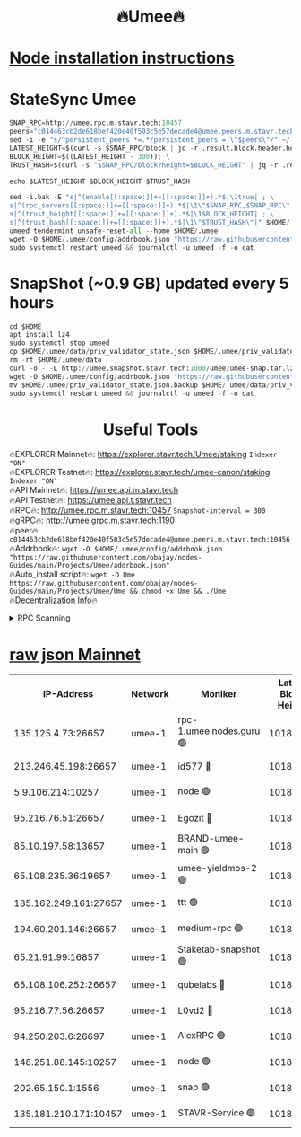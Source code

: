 <h1 align="center"> 🔥Umee🔥</h1>


[Node installation instructions](https://github.com/obajay/nodes-Guides/tree/main/Projects/Umee)
=
# StateSync Umee
```python
SNAP_RPC=http://umee.rpc.m.stavr.tech:10457
peers="c014463cb2de618bef420e40f503c5e57decade4@umee.peers.m.stavr.tech:10456"
sed -i -e "s/^persistent_peers *=.*/persistent_peers = \"$peers\"/" ~/.umee/config/config.toml
LATEST_HEIGHT=$(curl -s $SNAP_RPC/block | jq -r .result.block.header.height); \
BLOCK_HEIGHT=$((LATEST_HEIGHT - 300)); \
TRUST_HASH=$(curl -s "$SNAP_RPC/block?height=$BLOCK_HEIGHT" | jq -r .result.block_id.hash)

echo $LATEST_HEIGHT $BLOCK_HEIGHT $TRUST_HASH

sed -i.bak -E "s|^(enable[[:space:]]+=[[:space:]]+).*$|\1true| ; \
s|^(rpc_servers[[:space:]]+=[[:space:]]+).*$|\1\"$SNAP_RPC,$SNAP_RPC\"| ; \
s|^(trust_height[[:space:]]+=[[:space:]]+).*$|\1$BLOCK_HEIGHT| ; \
s|^(trust_hash[[:space:]]+=[[:space:]]+).*$|\1\"$TRUST_HASH\"|" $HOME/.umee/config/config.toml
umeed tendermint unsafe-reset-all --home $HOME/.umee
wget -O $HOME/.umee/config/addrbook.json "https://raw.githubusercontent.com/obajay/nodes-Guides/main/Projects/Umee/addrbook.json"
sudo systemctl restart umeed && journalctl -u umeed -f -o cat
```
# SnapShot (~0.9 GB) updated every 5 hours
```python
cd $HOME
apt install lz4
sudo systemctl stop umeed
cp $HOME/.umee/data/priv_validator_state.json $HOME/.umee/priv_validator_state.json.backup
rm -rf $HOME/.umee/data
curl -o - -L http://umee.snapshot.stavr.tech:1000/umee/umee-snap.tar.lz4 | lz4 -c -d - | tar -x -C $HOME/.umee --strip-components 2
wget -O $HOME/.umee/config/addrbook.json "https://raw.githubusercontent.com/obajay/nodes-Guides/main/Projects/Umee/addrbook.json"
mv $HOME/.umee/priv_validator_state.json.backup $HOME/.umee/data/priv_validator_state.json
sudo systemctl restart umeed && journalctl -u umeed -f -o cat
```
 <h1 align="center"> Useful Tools</h1>

🔥EXPLORER Mainnet🔥:      https://explorer.stavr.tech/Umee/staking             `Indexer "ON"` \
🔥EXPLORER Testnet🔥:        https://explorer.stavr.tech/umee-canon/staking      `Indexer "ON"` \
🔥API Mainnet🔥:                   https://umee.api.m.stavr.tech \
🔥API Testnet🔥:                     https://umee.api.t.stavr.tech \
🔥RPC🔥:                                   http://umee.rpc.m.stavr.tech:10457                     `Snapshot-interval = 300` \
🔥gRPC🔥:                              http://umee.grpc.m.stavr.tech:1190 \
🔥peer🔥:                     `c014463cb2de618bef420e40f503c5e57decade4@umee.peers.m.stavr.tech:10456` \
🔥Addrbook🔥:    ```wget -O $HOME/.umee/config/addrbook.json "https://raw.githubusercontent.com/obajay/nodes-Guides/main/Projects/Umee/addrbook.json"``` \
🔥Auto_install script🔥: ```wget -O Ume https://raw.githubusercontent.com/obajay/nodes-Guides/main/Projects/Umee/Ume && chmod +x Ume && ./Ume``` \
🔥[Decentralization Info](https://github.com/obajay/StateSync-snapshots/tree/main/Projects/Umee/Decentralization)🔥

<details>
<summary>RPC Scanning</summary>

<h2 align="center"> We scan nodes in real time every 4 hours. And we provide the final result of RPC endpoints.
We cannot influence the operation of these nodes in any way. </h2>


```python
If Voting Power is higher than 0 --> then the Node is a validator of the network and may be subject to attack and be a potential threat to the chain.
```
```python
We marked such validators with a red symbol
```

</details>

[raw json Mainnet](https://rpc-check.umeem.stavr.tech/umeem/rpc-umeem-result.json)
=



<table><tr><th>IP-Address</th><th>Network</th><th>Moniker</th><th>Latest Block Height</th><th>Earliest Block Height</th><th>Catching Up</th><th>Tx Index</th><th>Voting Power</th><th>Scan Time</th></tr><tr><td>135.125.4.73:26657</td><td>umee-1</td><td>rpc-1.umee.nodes.guru 🟢</td><td>10188302</td><td>5167386</td><td>False</td><td>on</td><td>0</td><td>2024-01-18T07:04:24.795253306UTC</td></tr><tr><td>213.246.45.198:26657</td><td>umee-1</td><td>id577 🔴</td><td>10188287</td><td>7100001</td><td>False</td><td>on</td><td>35105594</td><td>2024-01-18T07:02:54.750245785UTC</td></tr><tr><td>5.9.106.214:10257</td><td>umee-1</td><td>node 🟢</td><td>10188298</td><td>7942001</td><td>False</td><td>on</td><td>0</td><td>2024-01-18T07:03:59.503561103UTC</td></tr><tr><td>95.216.76.51:26657</td><td>umee-1</td><td>Egozit 🔴</td><td>10188302</td><td>8262001</td><td>False</td><td>off</td><td>38298834</td><td>2024-01-18T07:04:24.491054468UTC</td></tr><tr><td>85.10.197.58:13657</td><td>umee-1</td><td>BRAND-umee-main 🟢</td><td>10188290</td><td>8427832</td><td>False</td><td>on</td><td>0</td><td>2024-01-18T07:03:12.115144025UTC</td></tr><tr><td>65.108.235.36:19657</td><td>umee-1</td><td>umee-yieldmos-2 🟢</td><td>10188280</td><td>9575548</td><td>False</td><td>on</td><td>0</td><td>2024-01-18T07:02:12.981886082UTC</td></tr><tr><td>185.162.249.161:27657</td><td>umee-1</td><td>ttt 🟢</td><td>10188295</td><td>9733423</td><td>False</td><td>on</td><td>0</td><td>2024-01-18T07:03:41.957839516UTC</td></tr><tr><td>194.60.201.146:26657</td><td>umee-1</td><td>medium-rpc 🟢</td><td>10188288</td><td>9984137</td><td>False</td><td>on</td><td>0</td><td>2024-01-18T07:03:01.316235141UTC</td></tr><tr><td>65.21.91.99:16857</td><td>umee-1</td><td>Staketab-snapshot 🟢</td><td>10188292</td><td>9992001</td><td>False</td><td>off</td><td>0</td><td>2024-01-18T07:03:25.302021776UTC</td></tr><tr><td>65.108.106.252:26657</td><td>umee-1</td><td>qubelabs 🔴</td><td>10188290</td><td>10042989</td><td>False</td><td>on</td><td>36766408</td><td>2024-01-18T07:03:12.470317024UTC</td></tr><tr><td>95.216.77.56:26657</td><td>umee-1</td><td>L0vd2 🔴</td><td>10188305</td><td>10088305</td><td>False</td><td>off</td><td>37415129</td><td>2024-01-18T07:04:44.074444111UTC</td></tr><tr><td>94.250.203.6:26697</td><td>umee-1</td><td>AlexRPC 🟢</td><td>10188288</td><td>10132001</td><td>False</td><td>on</td><td>0</td><td>2024-01-18T07:03:07.788192936UTC</td></tr><tr><td>148.251.88.145:10257</td><td>umee-1</td><td>node 🟢</td><td>10188286</td><td>10179652</td><td>False</td><td>on</td><td>0</td><td>2024-01-18T07:02:50.339791230UTC</td></tr><tr><td>202.65.150.1:1556</td><td>umee-1</td><td>snap 🟢</td><td>10188297</td><td>10183952</td><td>False</td><td>on</td><td>0</td><td>2024-01-18T07:03:55.161910057UTC</td></tr><tr><td>135.181.210.171:10457</td><td>umee-1</td><td>STAVR-Service 🟢</td><td>10188304</td><td>10188001</td><td>False</td><td>on</td><td>0</td><td>2024-01-18T07:04:35.449809298UTC</td></tr></table>
